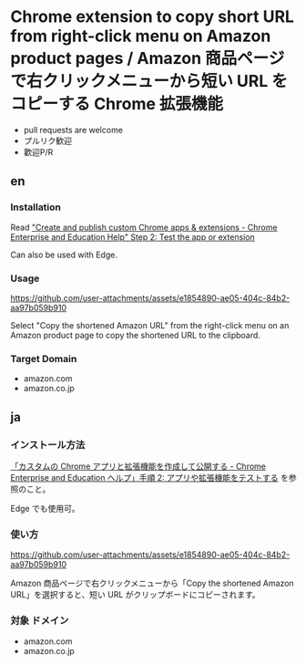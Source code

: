 # Chrome extension to copy short URL from right-click menu on Amazon product pages / Amazon 商品ページで右クリックメニューから短い URL をコピーする Chrome 拡張機能
- pull requests are welcome  
- プルリク歓迎
- 歡迎P/R
## en  
### Installation
Read ["Create and publish custom Chrome apps &amp; extensions - Chrome Enterprise and Education Help" Step 2: Test the app or extension](https://support.google.com/chrome/a/answer/2714278?hl=en) 
  
Can also be used with Edge.

### Usage
https://github.com/user-attachments/assets/e1854890-ae05-404c-84b2-aa97b059b910

Select "Copy the shortened Amazon URL" from the right-click menu on an Amazon product page to copy the shortened URL to the clipboard.

### Target Domain

- amazon.com
- amazon.co.jp

## ja 
### インストール方法
[「カスタムの Chrome アプリと拡張機能を作成して公開する - Chrome Enterprise and Education ヘルプ」手順 2: アプリや拡張機能をテストする](https://support.google.com/chrome/a/answer/2714278?hl=ja) を参照のこと。

Edge でも使用可。


### 使い方
https://github.com/user-attachments/assets/e1854890-ae05-404c-84b2-aa97b059b910

Amazon 商品ページで右クリックメニューから「Copy the shortened Amazon URL」を選択すると、短い URL がクリップボードにコピーされます。  
  
  
### 対象 ドメイン

- amazon.com
- amazon.co.jp

